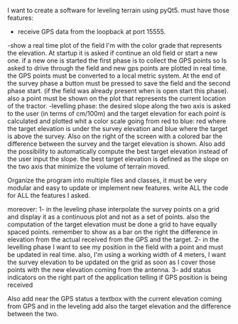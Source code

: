 I want to create a software for leveling terrain using pyQt5.
must have those features:
- receive GPS data from the loopback at port 15555.

-show a real time plot of the field I'm with the color grade that represents the elevation. At startup it is asked if continue an old field or start a new one. if a new one is started the first phase is to collect the GPS points so Is asked to drive through the field and new gps points are plotted in real time. the GPS points must be converted to a local metric system. At the end of the survey phase a button must be pressed to save the field and the second phase start. (if the field was already present when is open start this phase).
also a point must be shown on the plot that represents the current location of the tractor.
-levelling phase: the desired slope along the two axis is asked to the user (in terms of cm/100m) and the target elevation for each point is calculated and plotted whit a color scale going from red to blue: red where the target elevation is under the survey elevation and blue where the target is above the survey. Also on the right of the screen with a colored bar the difference between the survey and the target elevation is shown.
Also add the possibility to automatically compute the best target elevation instead of the user input the slope. the best target elevation is defined as the slope on the two axis that minimize the volume of terrain moved. 

Organize the program into multiple files and classes, it must be very modular and easy to update or implement new features. write ALL the code for ALL the features I asked.

moreover:
1- in the leveling phase interpolate the survey points on a grid and display it as a continuous plot and not as a set of points. also the computation of the target elevation must be done a grid to have equally spaced points.  remember to show as a bar on the right the difference in elevation from the actual received from the GPS and the target.
2- in the levelling phase I want to see my position in the field with a point and must be updated in real time. also, I'm using a working width of 4 meters, I want the survey elevation to be updated on the grid as soon as I cover those points with the new elevation coming from the antenna. 
3- add status indicators on the right part of the application telling if GPS position is being received

Also add near the GPS status a textbox with the current elevation coming from GPS and in the leveling add also the target elevation and the difference between the two.
